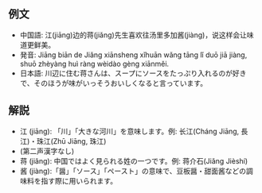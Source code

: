 ## 例文
* 中国語: 江(jiāng)边的蒋(jiǎng)先生喜欢往汤里多加酱(jiàng)，说这样会让味道更鲜美。
* 発音: Jiāng biān de Jiǎng xiānsheng xǐhuān wǎng tāng lǐ duō jiā jiàng, shuō zhèyàng huì ràng wèidào gèng xiānměi.
* 日本語: 川辺に住む蒋さんは、スープにソースをたっぷり入れるのが好きで、そのほうが味がいっそうおいしくなると言っています。

## 解説
* 江 (jiāng): 「川」「大きな河川」を意味します。例: 长江(Cháng Jiāng, 長江)・珠江(Zhū Jiāng, 珠江)
* (第二声漢字なし)
* 蒋 (jiǎng): 中国ではよく見られる姓の一つです。例: 蒋介石(Jiǎng Jièshí)
* 酱 (jiàng):「醤」「ソース」「ペースト」の意味で、豆板醤・甜面酱などの調味料を指す際に用いられます。
